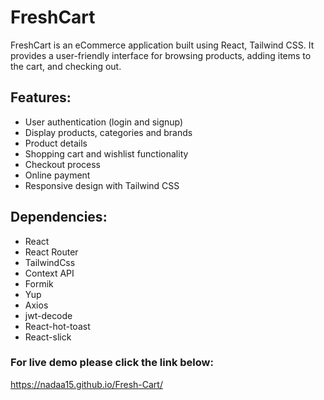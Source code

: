# FreshCart
FreshCart is an eCommerce application built using React, Tailwind CSS. It provides a user-friendly interface for browsing products, adding items to the cart, and checking out.

## Features:
- User authentication (login and signup)
- Display products, categories and brands
- Product details
- Shopping cart and wishlist functionality
- Checkout process
- Online payment
- Responsive design with Tailwind CSS

## Dependencies:
- React
- React Router
- TailwindCss
- Context API
- Formik
- Yup
- Axios
- jwt-decode
- React-hot-toast
- React-slick

### For live demo please click the link below:
<https://nadaa15.github.io/Fresh-Cart/>
